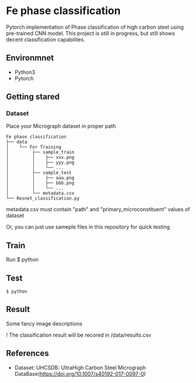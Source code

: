 # Fe phase classification

Pytorch implementation of Phase classification of high carbon steel using pre-trained CNN model.
This project is still in progress, but still shows decent classification capabilites.

## Environmnet
- Python3
- Pytorch

## Getting stared
### Dataset
Place your Micrograph dataset in proper path

    Fe phase classification
    ├── data
    │    └── For Training
    │         ├── sample_train
    │         │    ├── xxx.png
    │         │    ├── yyy.png
    │         │    └── ...
    │         ├── sample_test
    │         │    ├── aaa.png
    │         │    ├── bbb.png
    │         │    └── ...
    │         └── metadata.csv
    └── Resnet_classification.py

metadata.csv must contain "path" and "primary_microconstituent" values of dataset

Or, you can just use sameple files in this repository for quick testing

## Train
Run
    $ python
    
## Test
    $ python

## Result
Some fancy image descriptions

! The classification result will be recored in /data/results.csv

## References
- Dataset: UHCSDB: UltraHigh Carbon Steel Micrograph DataBase(https://doi.org/10.1007/s40192-017-0097-0)
